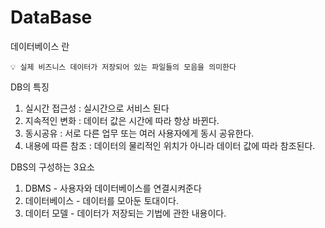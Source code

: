 # DataBase

데이터베이스 란
    
```
💡 실제 비즈니스 데이터가 저장되어 있는 파일들의 모음을 의미한다
```
    
DB의 특징
  1. 실시간 접근성 : 실시간으로 서비스 된다
  2. 지속적인 변화 : 데이터 값은 시간에 따라 항상 바뀐다.
  3. 동시공유 : 서로 다른 업무 또는 여러 사용자에게 동시 공유한다.
  4. 내용에 따른 참조 : 데이터의 물리적인 위치가 아니라 데이터 값에 따라 참조된다.  
   
DBS의 구성하는 3요소
  1. DBMS - 사용자와 데이터베이스를 연결시켜준다
  2. 데이터베이스 - 데이터를 모아둔 토대이다.
  3. 데이터 모델 - 데이터가 저장되는 기법에 관한 내용이다.
